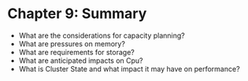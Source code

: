 # Chapter 9: Summary #

* What are the considerations for capacity planning?
* What are pressures on memory?
* What are requirements for storage?
* What are anticipated impacts on Cpu?
* What is Cluster State and what impact it may have on performance?